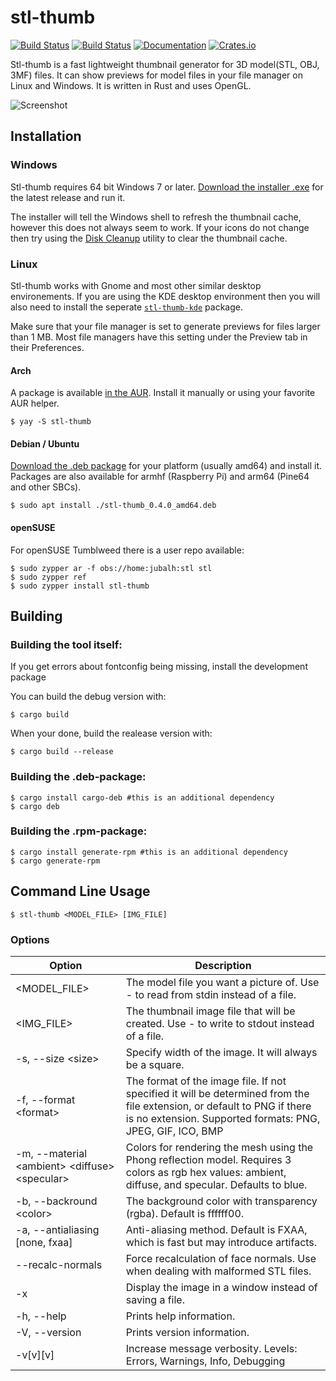 # stl-thumb

[![Build Status](https://github.com/unlimitedbacon/stl-thumb/workflows/Build/badge.svg)](https://github.com/unlimitedbacon/stl-thumb/actions/workflows/build-ci.yml)
[![Build Status](https://ci.appveyor.com/api/projects/status/exol1llladgo3f98/branch/master?svg=true)](https://ci.appveyor.com/project/unlimitedbacon/stl-thumb/branch/master)
[![Documentation](https://img.shields.io/docsrs/stl-thumb/latest)](https://docs.rs/stl-thumb/latest/stl_thumb/)
[![Crates.io](https://img.shields.io/crates/v/stl-thumb.svg)](https://crates.io/crates/stl-thumb)

Stl-thumb is a fast lightweight thumbnail generator for 3D model(STL, OBJ, 3MF) files. It can show previews for model files in your file manager on Linux and Windows. It is written in Rust and uses OpenGL.

![Screenshot](https://user-images.githubusercontent.com/3131268/116009182-f3f89c80-a5cc-11eb-817d-91e8a9fad279.png)

## Installation

### Windows

Stl-thumb requires 64 bit Windows 7 or later. [Download the installer .exe](https://github.com/unlimitedbacon/stl-thumb/releases/latest) for the latest release and run it.

The installer will tell the Windows shell to refresh the thumbnail cache, however this does not always seem to work. If your icons do not change then try using the [Disk Cleanup](https://en.wikipedia.org/wiki/Disk_Cleanup) utility to clear the thumbnail cache.

### Linux

Stl-thumb works with Gnome and most other similar desktop environements. If you are using the KDE desktop environment then you will also need to install the seperate [`stl-thumb-kde`](https://github.com/unlimitedbacon/stl-thumb-kde) package.

Make sure that your file manager is set to generate previews for files larger than 1 MB. Most file managers have this setting under the Preview tab in their Preferences.

#### Arch

A package is available [in the AUR](https://aur.archlinux.org/packages/stl-thumb/). Install it manually or using your favorite AUR helper.

```
$ yay -S stl-thumb
```

#### Debian / Ubuntu

[Download the .deb package](https://github.com/unlimitedbacon/stl-thumb/releases/latest) for your platform (usually amd64) and install it. Packages are also available for armhf (Raspberry Pi) and arm64 (Pine64 and other SBCs).

```
$ sudo apt install ./stl-thumb_0.4.0_amd64.deb
```

#### openSUSE

For openSUSE Tumblweed there is a user repo available:

```
$ sudo zypper ar -f obs://home:jubalh:stl stl
$ sudo zypper ref
$ sudo zypper install stl-thumb
```

## Building

### Building the tool itself:
If you get errors about fontconfig being missing, install the development package

You can build the debug version with:
```
$ cargo build
```
When your done, build the realease version with:
```
$ cargo build --release
```
### Building the .deb-package:
```
$ cargo install cargo-deb #this is an additional dependency
$ cargo deb
```
### Building the .rpm-package:
```
$ cargo install generate-rpm #this is an additional dependency
$ cargo generate-rpm
```

## Command Line Usage

```
$ stl-thumb <MODEL_FILE> [IMG_FILE]
```

### Options

| Option        | Description                                                                                                                                                                           |
| ------------- |---------------------------------------------------------------------------------------------------------------------------------------------------------------------------------------|
| <MODEL_FILE>    | The model file you want a picture of. Use - to read from stdin instead of a file.                                                                                                     |
| <IMG_FILE>    | The thumbnail image file that will be created. Use - to write to stdout instead of a file.                                                                                            |
| -s, --size \<size\>   | Specify width of the image. It will always be a square.                                                                                                                               |
| -f, --format \<format\> | The format of the image file. If not specified it will be determined from the file extension, or default to PNG if there is no extension. Supported formats: PNG, JPEG, GIF, ICO, BMP |
| -m, --material \<ambient\> \<diffuse\> \<specular\> | Colors for rendering the mesh using the Phong reflection model. Requires 3 colors as rgb hex values: ambient, diffuse, and specular. Defaults to blue.                                |
| -b, --backround \<color> | The background color with transparency (rgba). Default is ffffff00.                                                                                                                   |
| -a, --antialiasing [none, fxaa] | Anti-aliasing method. Default is FXAA, which is fast but may introduce artifacts.                                                                                                     |
| --recalc-normals | Force recalculation of face normals. Use when dealing with malformed STL files.                                                                                                       |
| -x            | Display the image in a window instead of saving a file.                                                                                                                               |
| -h, --help    | Prints help information.                                                                                                                                                              |
| -V, --version | Prints version information.                                                                                                                                                           |
| -v[v][v]      | Increase message verbosity. Levels: Errors, Warnings, Info, Debugging                                                                                                                 |
